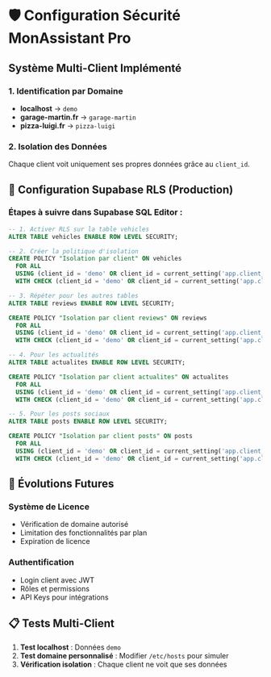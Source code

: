 # 🛡️ Configuration Sécurité MonAssistant Pro

## Système Multi-Client Implémenté

### 1. Identification par Domaine
- **localhost** → `demo`
- **garage-martin.fr** → `garage-martin`
- **pizza-luigi.fr** → `pizza-luigi`

### 2. Isolation des Données
Chaque client voit uniquement ses propres données grâce au `client_id`.

## 🔐 Configuration Supabase RLS (Production)

### Étapes à suivre dans Supabase SQL Editor :

```sql
-- 1. Activer RLS sur la table vehicles
ALTER TABLE vehicles ENABLE ROW LEVEL SECURITY;

-- 2. Créer la politique d'isolation
CREATE POLICY "Isolation par client" ON vehicles
  FOR ALL 
  USING (client_id = 'demo' OR client_id = current_setting('app.client_id', true))
  WITH CHECK (client_id = 'demo' OR client_id = current_setting('app.client_id', true));

-- 3. Répéter pour les autres tables
ALTER TABLE reviews ENABLE ROW LEVEL SECURITY;

CREATE POLICY "Isolation par client reviews" ON reviews
  FOR ALL 
  USING (client_id = 'demo' OR client_id = current_setting('app.client_id', true))
  WITH CHECK (client_id = 'demo' OR client_id = current_setting('app.client_id', true));

-- 4. Pour les actualités
ALTER TABLE actualites ENABLE ROW LEVEL SECURITY;

CREATE POLICY "Isolation par client actualites" ON actualites
  FOR ALL 
  USING (client_id = 'demo' OR client_id = current_setting('app.client_id', true))
  WITH CHECK (client_id = 'demo' OR client_id = current_setting('app.client_id', true));

-- 5. Pour les posts sociaux
ALTER TABLE posts ENABLE ROW LEVEL SECURITY;

CREATE POLICY "Isolation par client posts" ON posts
  FOR ALL 
  USING (client_id = 'demo' OR client_id = current_setting('app.client_id', true))
  WITH CHECK (client_id = 'demo' OR client_id = current_setting('app.client_id', true));
```

## 🚀 Évolutions Futures

### Système de Licence
- Vérification de domaine autorisé
- Limitation des fonctionnalités par plan
- Expiration de licence

### Authentification
- Login client avec JWT
- Rôles et permissions
- API Keys pour intégrations

## 📋 Tests Multi-Client

1. **Test localhost** : Données `demo`
2. **Test domaine personnalisé** : Modifier `/etc/hosts` pour simuler
3. **Vérification isolation** : Chaque client ne voit que ses données
